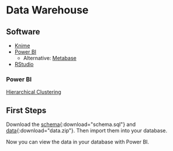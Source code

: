 # Data Warehouse

## Software

- [Knime](https://www.knime.com/downloads)
- [Power BI](https://powerbi.microsoft.com/en-us/downloads/)
  - Alternative: [Metabase](https://www.metabase.com/)
- [RStudio](https://posit.co/download/rstudio-desktop/)

### Power BI

[Hierarchical Clustering](https://www.youtube.com/watch?v=x6vXVJZ_eTY)

## First Steps

Download the [schema](../../assets/data/dwt/schema.sql){:download="schema.sql"} and [data](../../assets/data/dwt/data.zip){:download="data.zip"}. Then import them into your database.

Now you can view the data in your database with Power BI.
